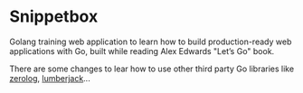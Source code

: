 # Snippetbox

Golang training web application to learn how to build production-ready web applications with Go, built while reading Alex Edwards "Let’s Go" book.

There are some changes to lear how to use other third party Go libraries like [zerolog](https://github.com/rs/zerolog), [lumberjack](https://github.com/natefinch/lumberjack)...
